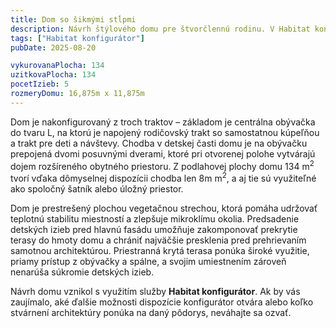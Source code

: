 ```yaml
---
title: Dom so šikmými stĺpmi
description: Návrh štýlového domu pre štvorčlennú rodinu. V Habitat konfigurátore sme skombinovali optimalizovanú centrálnu dispozíciu a luxusné stvárnenie architektúry. Všetky presklenia smerom do záhrady majú nadštandarné rozmery, ktoré nadväzujú na výšku tienenia a prekrytia terasy. Na fasáde je použitá kombinácia tehlového obkladu s bielou omietkou, doplnenou antracitovými rámami okien.
tags: ["Habitat konfigurátor"]
pubDate: 2025-08-20

vykurovanaPlocha: 134
uzitkovaPlocha: 134
pocetIzieb: 5
rozmeryDomu: 16,875m x 11,875m
---
```


Dom je nakonfigurovaný z troch traktov – základom je centrálna obývačka do tvaru L, na ktorú je napojený rodičovský trakt so samostatnou kúpeľňou a trakt pre deti a návštevy. Chodba v detskej časti domu je na obývačku prepojená dvomi posuvnými dverami, ktoré pri otvorenej polohe vytvárajú dojem rozšíreného obytného priestoru. Z podlahovej plochy domu 134 m<sup>2</sup> tvorí vďaka dômyselnej dispozícii chodba len 8m m<sup>2</sup>, a aj tie sú využiteľné ako spoločný šatník alebo úložný priestor.

Dom je prestrešený plochou vegetačnou strechou, ktorá pomáha udržovať teplotnú stabilitu miestností a zlepšuje mikroklímu okolia. Predsadenie detských izieb pred hlavnú fasádu umožňuje zakomponovať prekrytie terasy do hmoty domu a chrániť najväčšie presklenia pred prehrievaním samotnou architektúrou. Priestranná krytá terasa ponúka široké využitie, priamy prístup z obývačky a spálne, a svojim umiestnením zároveň nenarúša súkromie detských izieb.

Návrh domu vznikol s využitím služby <strong>Habitat konfigurátor</strong>. Ak by vás zaujímalo, aké ďalšie možnosti dispozície konfigurátor otvára alebo koľko stvárnení architektúry ponúka na daný pôdorys, neváhajte sa ozvať.

   
